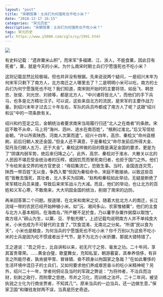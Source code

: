 ```yaml
---
layout: "post"
title: "宋朝怪事：士兵们为何饿死也不吃小米？"
date: "2018-12-17 16:15"
categories: "宋元历史"
description: "宋朝怪事：士兵们为何饿死也不吃小米？"
tags: 宋元历史
url: https://www.y5000.com/zgls/sy/2991.html
---
```






![](https://img.y5000.com/uploads/allimg/160813/4-160Q3164P45L.jpg)

有史料记载：“遗弃粟米山积”，而宋军“多福建、江、浙人，不能食粟，因此日有死者”，粟，就是今天的小米。为什么南宋时期士兵们宁愿饿死也不吃小米？

这则记载显然比较极端，但也并非没有根据。先来说说两个疑问，一是绍兴末年为何宋军只剩下了南方人，北方南迁之人哪里去了？二是明明小米可以吃，南方的士兵们为何宁愿饿死也不吃？我们知道，南宋刚开始时的主要将领，如岳飞、韩世忠、张俊、刘光世、刘锜等，都是北方人，“中兴诸将皆北人”，而他们的手下兵马，也多是北方精壮汉子。可以说，这些来自北方的流民，是宋军的主要作战力量。到绍兴末年才过去三十年左右，军队的兵员咋都成了南方人了呢？这跟“绍兴和议”中的一项条款有关。

绍兴和约签定之后，金朝统治者要求南宋当局履行归还“北人之在南者”的条款。宋廷不敢不从命，马上将“海州、泗州、涟水在南百姓”，“根刷过淮北。”后又写信给金朝，“许以所索陕西、河南人次第而遣”。绍兴十四年，高宗、秦桧又“命州县根刷，前后归朝人发还金国，”但金人还不满意，于是秦桧又“命尽发前后所得大金、契丹及归朝人五万，还于大金”。秦桧这样做的目的既是满足金国的要求，更是为了“阴谋内弱军势，绝后来归降之心”。此外，高宗、秦桧对于淮水、大散关以北的人民因不堪忍受金统治者的压榨，或因饥荒而冒死南归者，也拒于国门之外。他们下令给宋金交界的地方官吏说：“毋招集流亡，恐致生事。当时，金国连连灾荒，陕西一带百姓”无以食，争西入蜀“但因为秦桧命令，宋庭不敢接纳，以致这些百姓”皆散去饿死，其壮者，北人多买为奴婢。“赵构和秦桧如此举动，无疑是断绝了宋军精壮兵员来援，导致后来宋军战斗力大减。而且，他们的举动，也让北方的百姓和义军心寒，不敢南来，大大巩固金国的统治，削弱了南宋的边防。

再来回答第二个问题。按道理，在北宋和南宋之交，随着大批北方人的南迁，长江流域一带的农民已经开始种植小米。如”沅、湘间多山，农家惟植粟“，他们的主食与北方人基本相同。在海南岛，”所产粳不足於食，乃以薯芋杂粟作粥糜以取饱“。南方瑶人”耕山为生，以粟、豆、芋魁充粮“。上述记载均说明南方人并不单纯食大米，小米也成为不可替代的主食了，”饮食混淆，无南北之分矣。“所谓”民以食为天“，小米也是粮食，为何当兵的宁愿饿死也不吃小米？你千万别以为这些不吃小米的士兵是因为吃不惯或者出于气节，是不为北方小米折腰，那就大错特错了。

王之道说：”吾之将士，比自讲和以来，初无尺寸之劳、毫发之功。二十年间，享其富贵尊荣。……黄金白璧，歌童舞女，充知私室，朝游暮宴，其奉养倍侈，有非言之所能尽者，孰肯披甲胄、冒锋镝、奋不顾身以拘国家之急哉？“在如此奢侈的生活环境中混日子的士兵们，又如何要求他们养成艰苦奋斗的吃小米精神呢？另外，绍兴二十一年，学者何侗论及当时的军政之弊说：”为将帅者，不治兵而治财，刻剥之政行，而附摩之思绝，市井之习化，而训练之法坏。二十二年间，被坚执锐之士化为行商坐贾者，不知其几‘“。原来当兵的一边当兵，还一边做生意，”保家卫国“和赚钱发财两不误，当真是历史奇迹。

